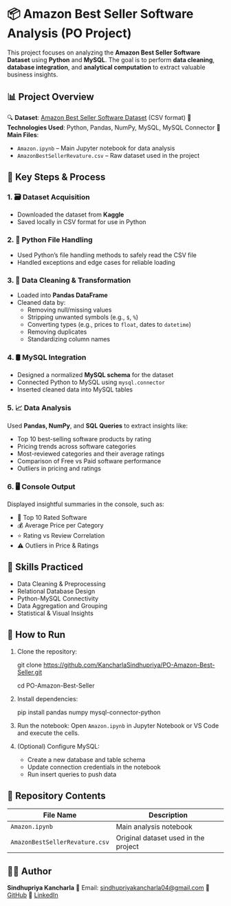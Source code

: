 # 📦 Amazon Best Seller Software Analysis (PO Project)

This project focuses on analyzing the **Amazon Best Seller Software Dataset** using **Python** and **MySQL**. The goal is to perform **data cleaning**, **database integration**, and **analytical computation** to extract valuable business insights.


## 📊 Project Overview

🔍 **Dataset**: [Amazon Best Seller Software Dataset](https://www.kaggle.com/datasets) (CSV format)
🧰 **Technologies Used**: Python, Pandas, NumPy, MySQL, MySQL Connector
📂 **Main Files**:
  - `Amazon.ipynb` – Main Jupyter notebook for data analysis
  - `AmazonBestSellerRevature.csv` – Raw dataset used in the project

## 📌 Key Steps & Process

### 1. 🗃️ Dataset Acquisition
- Downloaded the dataset from **Kaggle**
- Saved locally in CSV format for use in Python

### 2. 🐍 Python File Handling
- Used Python’s file handling methods to safely read the CSV file
- Handled exceptions and edge cases for reliable loading

### 3. 🧹 Data Cleaning & Transformation
- Loaded into **Pandas DataFrame**
- Cleaned data by:
  - Removing null/missing values
  - Stripping unwanted symbols (e.g., `$`, `%`)
  - Converting types (e.g., prices to `float`, dates to `datetime`)
  - Removing duplicates
  - Standardizing column names

### 4. 🛢️ MySQL Integration
- Designed a normalized **MySQL schema** for the dataset
- Connected Python to MySQL using `mysql.connector`
- Inserted cleaned data into MySQL tables

### 5. 📈 Data Analysis
Used **Pandas, NumPy**, and **SQL Queries** to extract insights like:

- Top 10 best-selling software products by rating
- Pricing trends across software categories
- Most-reviewed categories and their average ratings
- Comparison of Free vs Paid software performance
- Outliers in pricing and ratings

### 6. 🖥️ Console Output
Displayed insightful summaries in the console, such as:

- 📌 Top 10 Rated Software
- 💰 Average Price per Category
- ⭐ Rating vs Review Correlation
- ⚠️ Outliers in Price & Ratings


## 🧠 Skills Practiced

- Data Cleaning & Preprocessing  
- Relational Database Design  
- Python-MySQL Connectivity  
- Data Aggregation and Grouping  
- Statistical & Visual Insights


## 🧪 How to Run

1. Clone the repository:
  
   git clone https://github.com/KancharlaSindhupriya/PO-Amazon-Best-Seller.git
   
   cd PO-Amazon-Best-Seller


3. Install dependencies:

   pip install pandas numpy mysql-connector-python
   

4. Run the notebook:
   Open `Amazon.ipynb` in Jupyter Notebook or VS Code and execute the cells.

5. (Optional) Configure MySQL:

   * Create a new database and table schema
   * Update connection credentials in the notebook
   * Run insert queries to push data


## 📂 Repository Contents

| File Name                      | Description                          |
| ------------------------------ | ------------------------------------ |
| `Amazon.ipynb`                 | Main analysis notebook               |
| `AmazonBestSellerRevature.csv` | Original dataset used in the project |


## 👩‍💻 Author

**Sindhupriya Kancharla**
📧 Email: [sindhupriyakancharla04@gmail.com](mailto:sindhupriyakancharla04@gmail.com)
🔗 [GitHub](https://github.com/KancharlaSindhupriya)
🔗 [LinkedIn](https://www.linkedin.com/in/sindhu-priya-kancharla-0b6666217/)


